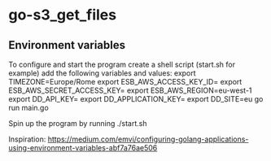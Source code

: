 # go-s3_get_files

## Environment variables

To configure and start the program create a shell script (start.sh for example) add the following variables and values:
export TIMEZONE=Europe/Rome
export ESB_AWS_ACCESS_KEY_ID=
export ESB_AWS_SECRET_ACCESS_KEY=
export ESB_AWS_REGION=eu-west-1
export DD_API_KEY=
export DD_APPLICATION_KEY=
export DD_SITE=eu
go run main.go

Spin up the program by running ./start.sh

Inspiration:
https://medium.com/emvi/configuring-golang-applications-using-environment-variables-abf7a76ae506